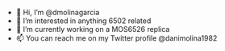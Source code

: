 - 👋 Hi, I’m @dmolinagarcia
- 👀 I’m interested in anything 6502 related
- 🌱 I’m currently working on a MOS6526 replica
- 📫 You can reach me on my Twitter profile @danimolina1982

<!---
dmolinagarcia/dmolinagarcia is a ✨ special ✨ repository because its `README.md` (this file) appears on your GitHub profile.
You can click the Preview link to take a look at your changes.
--->
